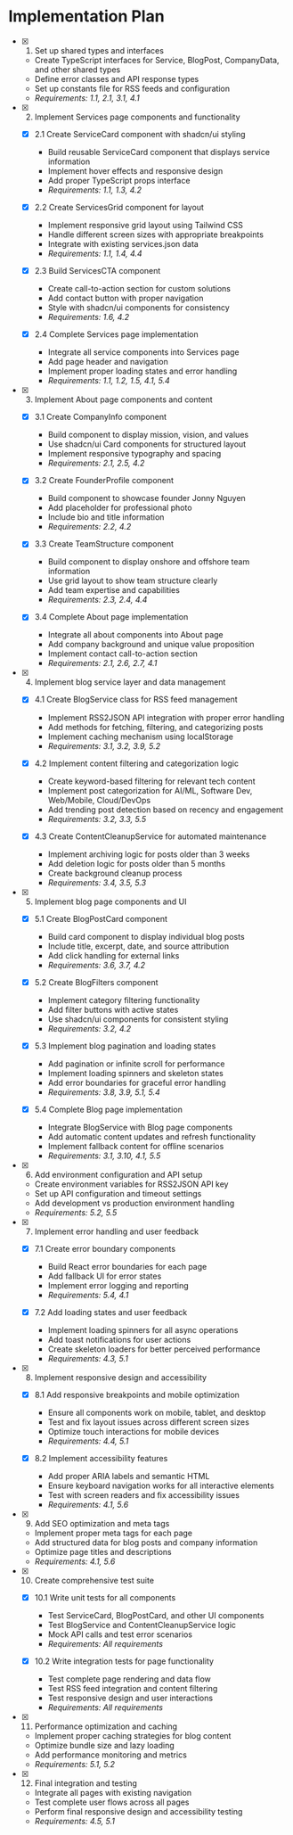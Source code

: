 # Implementation Plan

- [x] 1. Set up shared types and interfaces
  - Create TypeScript interfaces for Service, BlogPost, CompanyData, and other shared types
  - Define error classes and API response types
  - Set up constants file for RSS feeds and configuration
  - _Requirements: 1.1, 2.1, 3.1, 4.1_

- [x] 2. Implement Services page components and functionality
  - [x] 2.1 Create ServiceCard component with shadcn/ui styling
    - Build reusable ServiceCard component that displays service information
    - Implement hover effects and responsive design
    - Add proper TypeScript props interface
    - _Requirements: 1.1, 1.3, 4.2_

  - [x] 2.2 Create ServicesGrid component for layout
    - Implement responsive grid layout using Tailwind CSS
    - Handle different screen sizes with appropriate breakpoints
    - Integrate with existing services.json data
    - _Requirements: 1.1, 1.4, 4.4_

  - [x] 2.3 Build ServicesCTA component
    - Create call-to-action section for custom solutions
    - Add contact button with proper navigation
    - Style with shadcn/ui components for consistency
    - _Requirements: 1.6, 4.2_

  - [x] 2.4 Complete Services page implementation
    - Integrate all service components into Services page
    - Add page header and navigation
    - Implement proper loading states and error handling
    - _Requirements: 1.1, 1.2, 1.5, 4.1, 5.4_

- [x] 3. Implement About page components and content
  - [x] 3.1 Create CompanyInfo component
    - Build component to display mission, vision, and values
    - Use shadcn/ui Card components for structured layout
    - Implement responsive typography and spacing
    - _Requirements: 2.1, 2.5, 4.2_

  - [x] 3.2 Create FounderProfile component
    - Build component to showcase founder Jonny Nguyen
    - Add placeholder for professional photo
    - Include bio and title information
    - _Requirements: 2.2, 4.2_

  - [x] 3.3 Create TeamStructure component
    - Build component to display onshore and offshore team information
    - Use grid layout to show team structure clearly
    - Add team expertise and capabilities
    - _Requirements: 2.3, 2.4, 4.4_

  - [x] 3.4 Complete About page implementation
    - Integrate all about components into About page
    - Add company background and unique value proposition
    - Implement contact call-to-action section
    - _Requirements: 2.1, 2.6, 2.7, 4.1_

- [x] 4. Implement blog service layer and data management
  - [x] 4.1 Create BlogService class for RSS feed management
    - Implement RSS2JSON API integration with proper error handling
    - Add methods for fetching, filtering, and categorizing posts
    - Implement caching mechanism using localStorage
    - _Requirements: 3.1, 3.2, 3.9, 5.2_

  - [x] 4.2 Implement content filtering and categorization logic
    - Create keyword-based filtering for relevant tech content
    - Implement post categorization for AI/ML, Software Dev, Web/Mobile, Cloud/DevOps
    - Add trending post detection based on recency and engagement
    - _Requirements: 3.2, 3.3, 5.5_

  - [x] 4.3 Create ContentCleanupService for automated maintenance
    - Implement archiving logic for posts older than 3 weeks
    - Add deletion logic for posts older than 5 months
    - Create background cleanup process
    - _Requirements: 3.4, 3.5, 5.3_

- [x] 5. Implement blog page components and UI
  - [x] 5.1 Create BlogPostCard component
    - Build card component to display individual blog posts
    - Include title, excerpt, date, and source attribution
    - Add click handling for external links
    - _Requirements: 3.6, 3.7, 4.2_

  - [x] 5.2 Create BlogFilters component
    - Implement category filtering functionality
    - Add filter buttons with active states
    - Use shadcn/ui components for consistent styling
    - _Requirements: 3.2, 4.2_

  - [x] 5.3 Implement blog pagination and loading states
    - Add pagination or infinite scroll for performance
    - Implement loading spinners and skeleton states
    - Add error boundaries for graceful error handling
    - _Requirements: 3.8, 3.9, 5.1, 5.4_

  - [x] 5.4 Complete Blog page implementation
    - Integrate BlogService with Blog page components
    - Add automatic content updates and refresh functionality
    - Implement fallback content for offline scenarios
    - _Requirements: 3.1, 3.10, 4.1, 5.5_

- [x] 6. Add environment configuration and API setup
  - Create environment variables for RSS2JSON API key
  - Set up API configuration and timeout settings
  - Add development vs production environment handling
  - _Requirements: 5.2, 5.5_

- [x] 7. Implement error handling and user feedback
  - [x] 7.1 Create error boundary components
    - Build React error boundaries for each page
    - Add fallback UI for error states
    - Implement error logging and reporting
    - _Requirements: 5.4, 4.1_

  - [x] 7.2 Add loading states and user feedback
    - Implement loading spinners for all async operations
    - Add toast notifications for user actions
    - Create skeleton loaders for better perceived performance
    - _Requirements: 4.3, 5.1_

- [x] 8. Implement responsive design and accessibility
  - [x] 8.1 Add responsive breakpoints and mobile optimization
    - Ensure all components work on mobile, tablet, and desktop
    - Test and fix layout issues across different screen sizes
    - Optimize touch interactions for mobile devices
    - _Requirements: 4.4, 5.1_

  - [x] 8.2 Implement accessibility features
    - Add proper ARIA labels and semantic HTML
    - Ensure keyboard navigation works for all interactive elements
    - Test with screen readers and fix accessibility issues
    - _Requirements: 4.1, 5.6_

- [x] 9. Add SEO optimization and meta tags
  - Implement proper meta tags for each page
  - Add structured data for blog posts and company information
  - Optimize page titles and descriptions
  - _Requirements: 4.1, 5.6_

- [x] 10. Create comprehensive test suite
  - [x] 10.1 Write unit tests for all components
    - Test ServiceCard, BlogPostCard, and other UI components
    - Test BlogService and ContentCleanupService logic
    - Mock API calls and test error scenarios
    - _Requirements: All requirements_

  - [x] 10.2 Write integration tests for page functionality
    - Test complete page rendering and data flow
    - Test RSS feed integration and content filtering
    - Test responsive design and user interactions
    - _Requirements: All requirements_

- [x] 11. Performance optimization and caching
  - Implement proper caching strategies for blog content
  - Optimize bundle size and lazy loading
  - Add performance monitoring and metrics
  - _Requirements: 5.1, 5.2_

- [x] 12. Final integration and testing
  - Integrate all pages with existing navigation
  - Test complete user flows across all pages
  - Perform final responsive design and accessibility testing
  - _Requirements: 4.5, 5.1_

